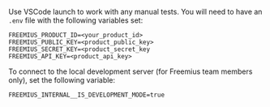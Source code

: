 Use VSCode launch to work with any manual tests. You will need to have an `.env` file with the following variables set:

```plaintext
FREEMIUS_PRODUCT_ID=<your_product_id>
FREEMIUS_PUBLIC_KEY=<product_public_key>
FREEMIUS_SECRET_KEY=<product_secret_key
FREEMIUS_API_KEY=<product_api_key>
```

To connect to the local development server (for Freemius team members only), set the following variable:

```plaintext
FREEMIUS_INTERNAL__IS_DEVELOPMENT_MODE=true
```
